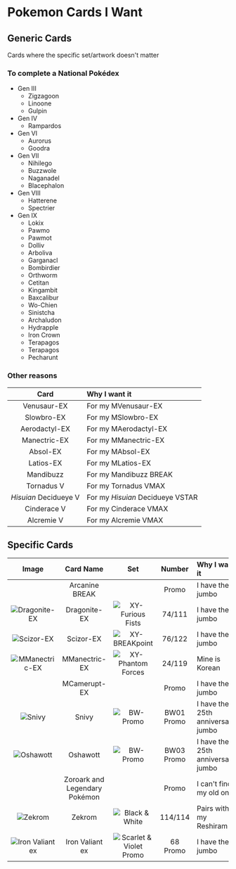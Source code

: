 # Pokemon Cards I Want

## Generic Cards
Cards where the specific set/artwork doesn't matter

### To complete a National Pokédex
- Gen III
    - Zigzagoon
    - Linoone
    - Gulpin
- Gen IV
    - Rampardos
- Gen VI
    - Aurorus
    - Goodra
- Gen VII
    - Nihilego
    - Buzzwole
    - Naganadel
    - Blacephalon
- Gen VIII
    - Hatterene
    - Spectrier
- Gen IX
    - Lokix
    - Pawmo
    - Pawmot
    - Dolliv
    - Arboliva
    - Garganacl
    - Bombirdier
    - Orthworm
    - Cetitan
    - Kingambit
    - Baxcalibur
    - Wo-Chien
    - Sinistcha
    - Archaludon
    - Hydrapple
    - Iron Crown
    - Terapagos
    - Terapagos
    - Pecharunt

### Other reasons
Card|Why I want it
:-:|:--
Venusaur-EX|For my MVenusaur-EX
Slowbro-EX|For my MSlowbro-EX
Aerodactyl-EX|For my MAerodactyl-EX
Manectric-EX|For my MManectric-EX
Absol-EX|For my MAbsol-EX
Latios-EX|For my MLatios-EX
Mandibuzz|For my Mandibuzz BREAK
Tornadus V|For my Tornadus VMAX
*Hisuian* Decidueye V|For my *Hisuian* Decidueye VSTAR
Cinderace V|For my Cinderace VMAX
Alcremie V|For my Alcremie VMAX


## Specific Cards

Image|Card Name|Set|Number|Why I want it
:-:|:-:|:-:|:-:|:--
&nbsp;|Arcanine BREAK||Promo|I have the jumbo
![Dragonite-EX](https://www.pokemon.com/static-assets/content-assets/cms2/img/cards/web/XY3/XY3_EN_74.png)|Dragonite-EX|![XY-Furious Fists](https://www.pokemon.com/static-assets/content-assets/cms/img/tcg/expansion-symbols/_40x40/xy3-expansion-symbol.png)|74/111|I have the jumbo
![Scizor-EX](https://www.pokemon.com/static-assets/content-assets/cms2/img/cards/web/XY9/XY9_EN_76.png)|Scizor-EX|![XY-BREAKpoint](https://www.pokemon.com/static-assets/content-assets/cms/img/tcg/expansion-symbols/_40x40/xy9-expansion-symbol.png)|76/122|I have the jumbo
![MManectric-EX](https://www.pokemon.com/static-assets/content-assets/cms2/img/cards/web/XY4/XY4_EN_24.png)|MManectric-EX|![XY-Phantom Forces](https://www.pokemon.com/static-assets/content-assets/cms/img/tcg/expansion-symbols/_40x40/xy4-expansion-symbol.png)|24/119|Mine is Korean
&nbsp;|MCamerupt-EX||Promo|I have the jumbo
![Snivy](https://www.pokemon.com/static-assets/content-assets/cms2/img/cards/web/BWP/BWP_EN_BW01.png)|Snivy|![BW-Promo](https://www.pokemon.com/static-assets/content-assets/cms/img/tcg/expansion-symbols/_40x40/black-star-promo.png)|BW01 Promo|I have the 25th anniversary jumbo
![Oshawott](https://www.pokemon.com/static-assets/content-assets/cms2/img/cards/web/BWP/BWP_EN_BW03.png)|Oshawott|![BW-Promo](https://www.pokemon.com/static-assets/content-assets/cms/img/tcg/expansion-symbols/_40x40/black-star-promo.png)|BW03 Promo|I have the 25th anniversary jumbo
&nbsp;|Zoroark and Legendary Pokémon||Promo|I can't find my old one
![Zekrom](https://www.pokemon.com/static-assets/content-assets/cms2/img/cards/web/BW1/BW1_EN_114.png)|Zekrom|![Black & White](https://www.pokemon.com/static-assets/content-assets/cms-en-uk/img/tcg/expansion-symbols/bw1-expansion-symbol.png)|114/114|Pairs with my Reshiram
![Iron Valiant ex](https://www.pokemon.com/static-assets/content-assets/cms2/img/cards/web/SVP/SVP_EN_68.png)|Iron Valiant ex|![Scarlet & Violet Promo](https://www.pokemon.com/static-assets/content-assets/cms/img/tcg/expansion-symbols/_40x40/svp-expansion-symbol.png)|68 Promo|I have the jumbo